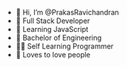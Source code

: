 - 👋 Hi, I’m @PrakasRavichandran
- 👀  Full Stack Developer
- 🌱 Learning JavaScript 
- 💞️ Bachelor of Engineering 
- 👨‍💻 Self Learning Programmer
- 💖 Loves to love people

<!---
PrakasRavichandran/PrakasRavichandran is a ✨ special ✨ repository because its `README.md` (this file) appears on your GitHub profile.
You can click the Preview link to take a look at your changes.
--->
